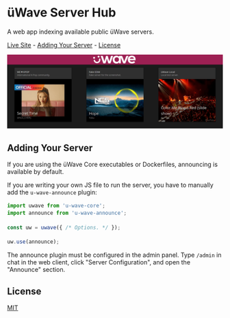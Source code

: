 # üWave Server Hub

A web app indexing available public üWave servers.

[Live Site][] - [Adding Your Server](#adding-your-server) - [License](#license)

[![Screenshot](.github/screenshot.png)][Live Site]

## Adding Your Server

If you are using the üWave Core executables or Dockerfiles, announcing is available by default.

If you are writing your own JS file to run the server, you have to manually add the `u-wave-announce` plugin:

```js
import uwave from 'u-wave-core';
import announce from 'u-wave-announce';

const uw = uwave({ /* Options. */ });

uw.use(announce);
```

The announce plugin must be configured in the admin panel.
Type `/admin` in chat in the web client, click "Server Configuration", and open the "Announce" section.

## License

[MIT][]

[MIT]: ./LICENSE

[Live Site]: https://hub.u-wave.net
